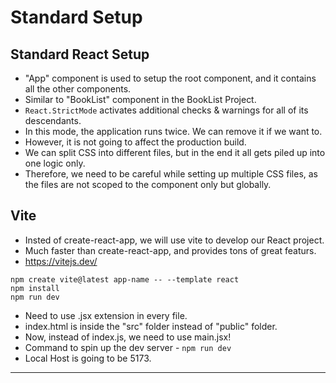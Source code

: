 # Standard Setup

## Standard React Setup

- "App" component is used to setup the root component, and it contains all the other components.
- Similar to "BookList" component in the BookList Project.
- `React.StrictMode` activates additional checks & warnings for all of its descendants.
- In this mode, the application runs twice. We can remove it if we want to.
- However, it is not going to affect the production build.
- We can split CSS into different files, but in the end it all gets piled up into one logic only.
- Therefore, we need to be careful while setting up multiple CSS files, as the files are not scoped to the component only but globally.

## Vite

- Insted of create-react-app, we will use vite to develop our React project.
- Much faster than create-react-app, and provides tons of great featurs.
- https://vitejs.dev/

```
npm create vite@latest app-name -- --template react
npm install
npm run dev
```

- Need to use .jsx extension in every file.
- index.html is inside the "src" folder instead of "public" folder.
- Now, instead of index.js, we need to use main.jsx!
- Command to spin up the dev server - `npm run dev`
- Local Host is going to be 5173.

<hr>
